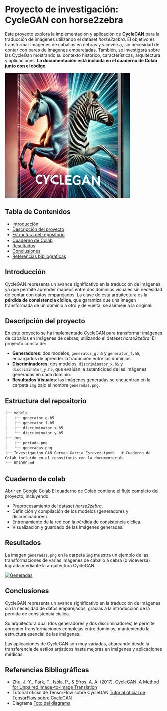 # Proyecto de investigación: CycleGAN con horse2zebra

Este proyecto explora la implementación y aplicación de **CycleGAN** para la traducción de imágenes utilizando el dataset *horse2zebra*. El objetivo es transformar imágenes de caballos en cebras y viceversa, sin necesidad de contar con pares de imágenes emparejadas. También, se investigará sobre las CycleGan mostrando su contexto histórico, características, arquitectura y aplicaciones.
**La documentación está incluida en el cuaderno de Colab junto con el código**.

<a href="./img/portada.png">
  <img src="./img/portada.png" alt="Portada" style="width:400px;">
</a>

## Tabla de Contenidos

- [Introducción](#introducción)
- [Descripción del proyecto](#descripción-del-proyecto)
- [Estructura del repositorio](#estructura-del-repositorio)
- [Cuaderno de Colab](#cuaderno-de-colab)
- [Resultados](#resultados)
- [Conclusiones](#conclusiones)
- [Referencias bibliográficas](#referencias-bibliográficas)

## Introducción

CycleGAN representa un avance significativo en la traducción de imágenes, ya que permite aprender mapeos entre dos dominios visuales sin necesidad de contar con datos emparejados. La clave de esta arquitectura es la **pérdida de consistencia cíclica**, que garantiza que una imagen transformada de un dominio a otro y de vuelta, se asemeje a la original.

## Descripción del proyecto

En este proyecto se ha implementado CycleGAN para transformar imágenes de caballos en imágenes de cebras, utilizando el dataset *horse2zebra*. El proyecto consta de:

- **Generadores**: dos modelos, `generator_g.h5` y `generator_f.h5`, encargados de aprender la traducción entre los dominios.
- **Discriminadores**: dos modelos, `discriminator_x.h5` y `discriminator_y.h5`, que evalúan la autenticidad de las imágenes generadas en cada dominio.
- **Resultados Visuales**: las imágenes generadas se encuentran en la carpeta `img` bajo el nombre `generadas.png`.

## Estructura del repositorio

```plaintext
├── models
│   ├── generator_g.h5
│   ├── generator_f.h5
│   ├── discriminator_x.h5
│   └── discriminator_y.h5
├── img
│   ├── portada.png
│   └── generadas.png
├── Investigacion_GAN_German_Garcia_Estevez.ipynb   # Cuaderno de Colab incluido en el repositorio con la documentación
└── README.md
```

## Cuaderno de colab

[Abrir en Google Colab](https://colab.research.google.com/drive/1P0Z_nIeK0PnU-AejmH845JMGGAhtEN_8?usp=sharing)
El cuaderno de Colab contiene el flujo completo del proyecto, incluyendo:

- Preprocesamiento del dataset *horse2zebra*.
- Definición y compilación de los modelos (generadores y discriminadores).
- Entrenamiento de la red con la pérdida de consistencia cíclica.
- Visualización y guardado de las imágenes generadas.

## Resultados

La imagen `generadas.png` en la carpeta `img` muestra un ejemplo de las transformaciones de varias imágenes de caballo a cebra (o viceversa) lograda mediante la arquitectura CycleGAN.

<a href="./img/generadas.png">
  <img src="./img/generadas.png" alt="Generadas" style="width:400px;">
</a>

## Conclusiones

CycleGAN representa un avance significativo en la traducción de imágenes sin la necesidad de datos emparejados, gracias a la introducción de la pérdida de consistencia cíclica.

Su arquitectura dual (dos generadores y dos discriminadores) le permite aprender transformaciones complejas entre dominios, manteniendo la estructura esencial de las imágenes.

Las aplicaciones de CycleGAN son muy variadas, abarcando desde la transferencia de estilos artísticos hasta mejoras en imágenes y aplicaciones médicas.

## Referencias Bibliográficas

- Zhu, J.-Y., Park, T., Isola, P., & Efros, A. A. (2017). [CycleGAN: A Method for Unpaired Image-to-Image Translation](https://arxiv.org/abs/1703.10593)
- Tutorial oficial de TensorFlow sobre CycleGAN [Tutorial oficial de TensorFlow sobre CycleGAN](https://www.tensorflow.org/tutorials/generative/cyclegan)
- Diagrama [Foto del diagrama](https://www.researchgate.net/figure/The-Architecture-of-CycleGAN-adopted-from-37_fig5_383575896)
